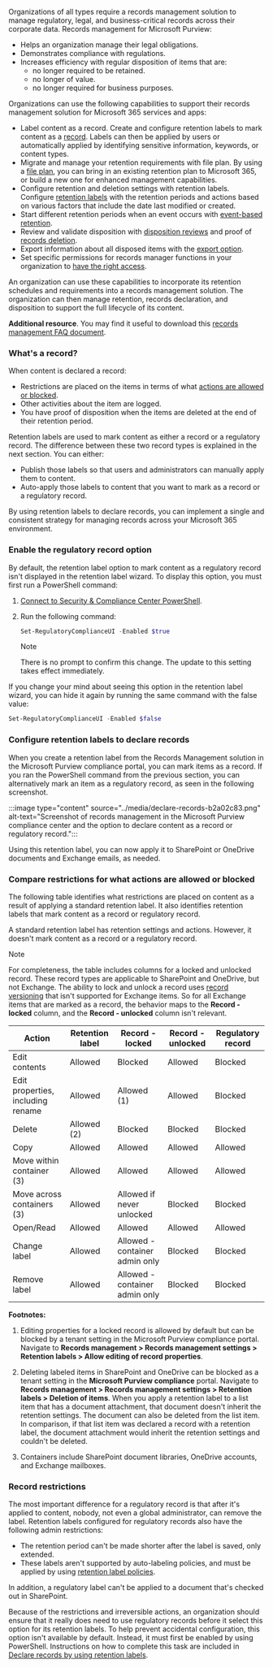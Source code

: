 Organizations of all types require a records management solution to manage regulatory, legal, and business-critical records across their corporate data. Records management for Microsoft Purview:

 -  Helps an organization manage their legal obligations.
 -  Demonstrates compliance with regulations.
 -  Increases efficiency with regular disposition of items that are:
     -  no longer required to be retained.
     -  no longer of value.
     -  no longer required for business purposes.

Organizations can use the following capabilities to support their records management solution for Microsoft 365 services and apps:

 -  Label content as a record. Create and configure retention labels to mark content as a [record](/microsoft-365/compliance/records-management?azure-portal=true). Labels can then be applied by users or automatically applied by identifying sensitive information, keywords, or content types.
 -  Migrate and manage your retention requirements with file plan. By using a [file plan](/microsoft-365/compliance/file-plan-manager?azure-portal=true), you can bring in an existing retention plan to Microsoft 365, or build a new one for enhanced management capabilities.
 -  Configure retention and deletion settings with retention labels. Configure [retention labels](/microsoft-365/compliance/retention?azure-portal=true) with the retention periods and actions based on various factors that include the date last modified or created.
 -  Start different retention periods when an event occurs with [event-based retention](/microsoft-365/compliance/event-driven-retention?azure-portal=true).
 -  Review and validate disposition with [disposition reviews](/microsoft-365/compliance/disposition?azure-portal=true) and proof of [records deletion](/microsoft-365/compliance/disposition?azure-portal=true#disposition-of-records?azure-portal=true).
 -  Export information about all disposed items with the [export option](/microsoft-365/compliance/disposition?azure-portal=true#filter-and-export-the-views?azure-portal=true).
 -  Set specific permissions for records manager functions in your organization to [have the right access](/microsoft-365/security/office-365-security/permissions-in-the-security-and-compliance-center?azure-portal=true).

An organization can use these capabilities to incorporate its retention schedules and requirements into a records management solution. The organization can then manage retention, records declaration, and disposition to support the full lifecycle of its content.

**Additional resource**. You may find it useful to download this [records management FAQ document](https://aka.ms/MIPC/Blog-RecordsManagementWebinar?azure-portal=true).

### What's a record?

When content is declared a record:

 -  Restrictions are placed on the items in terms of what [actions are allowed or blocked](/microsoft-365/compliance/records-management?azure-portal=true#compare-restrictions-for-what-actions-are-allowed-or-blocked?azure-portal=true).
 -  Other activities about the item are logged.
 -  You have proof of disposition when the items are deleted at the end of their retention period.

Retention labels are used to mark content as either a record or a regulatory record. The difference between these two record types is explained in the next section. You can either:

 -  Publish those labels so that users and administrators can manually apply them to content.
 -  Auto-apply those labels to content that you want to mark as a record or a regulatory record.

By using retention labels to declare records, you can implement a single and consistent strategy for managing records across your Microsoft 365 environment.

### Enable the regulatory record option

By default, the retention label option to mark content as a regulatory record isn't displayed in the retention label wizard. To display this option, you must first run a PowerShell command:

1.  [Connect to Security &amp; Compliance Center PowerShell](/powershell/exchange/office-365-scc/connect-to-scc-powershell/connect-to-scc-powershell).
2.  Run the following command:
    
    ```powershell
    Set-RegulatoryComplianceUI -Enabled $true
    ```
    
    > [!NOTE]
    > There is no prompt to confirm this change. The update to this setting takes effect immediately.

If you change your mind about seeing this option in the retention label wizard, you can hide it again by running the same command with the false value:

```powershell
Set-RegulatoryComplianceUI -Enabled $false
```

### Configure retention labels to declare records

When you create a retention label from the Records Management solution in the Microsoft Purview compliance portal, you can mark items as a record. If you ran the PowerShell command from the previous section, you can alternatively mark an item as a regulatory record, as seen in the following screenshot.

:::image type="content" source="../media/declare-records-b2a02c83.png" alt-text="Screenshot of records management in the Microsoft Purview compliance center and the option to declare content as a record or regulatory record.":::


Using this retention label, you can now apply it to SharePoint or OneDrive documents and Exchange emails, as needed.

### Compare restrictions for what actions are allowed or blocked

The following table identifies what restrictions are placed on content as a result of applying a standard retention label. It also identifies retention labels that mark content as a record or regulatory record.

A standard retention label has retention settings and actions. However, it doesn't mark content as a record or a regulatory record.

> [!NOTE]
> For completeness, the table includes columns for a locked and unlocked record. These record types are applicable to SharePoint and OneDrive, but not Exchange. The ability to lock and unlock a record uses [record versioning](/microsoft-365/compliance/record-versioning?azure-portal=true) that isn't supported for Exchange items. So for all Exchange items that are marked as a record, the behavior maps to the **Record - locked** column, and the **Record - unlocked** column isn't relevant.

| **Action**                        | **Retention label** | **Record - locked**            | **Record - unlocked** | **Regulatory record** |
| --------------------------------- | ------------------- | ------------------------------ | --------------------- | --------------------- |
| Edit contents                     | Allowed             | Blocked                        | Allowed               | Blocked               |
| Edit properties, including rename | Allowed             | Allowed (1)                    | Allowed               | Blocked               |
| Delete                            | Allowed (2)         | Blocked                        | Blocked               | Blocked               |
| Copy                              | Allowed             | Allowed                        | Allowed               | Allowed               |
| Move within container (3)         | Allowed             | Allowed                        | Allowed               | Allowed               |
| Move across containers (3)        | Allowed             | Allowed if never unlocked      | Blocked               | Blocked               |
| Open/Read                         | Allowed             | Allowed                        | Allowed               | Allowed               |
| Change label                      | Allowed             | Allowed - container admin only | Blocked               | Blocked               |
| Remove label                      | Allowed             | Allowed - container admin only | Blocked               | Blocked               |

**Footnotes:**

1. Editing properties for a locked record is allowed by default but can be blocked by a tenant setting in the Microsoft Purview compliance portal. Navigate to **Records management &gt; Records management settings &gt; Retention labels &gt; Allow editing of record properties**.

2. Deleting labeled items in SharePoint and OneDrive can be blocked as a tenant setting in the **Microsoft Purview compliance** portal. Navigate to **Records management &gt; Records management settings &gt; Retention labels &gt; Deletion of items**. When you apply a retention label to a list item that has a document attachment, that document doesn't inherit the retention settings. The document can also be deleted from the list item. In comparison, if that list item was declared a record with a retention label, the document attachment would inherit the retention settings and couldn't be deleted.

3. Containers include SharePoint document libraries, OneDrive accounts, and Exchange mailboxes.

### Record restrictions

The most important difference for a regulatory record is that after it's applied to content, nobody, not even a global administrator, can remove the label. Retention labels configured for regulatory records also have the following admin restrictions:

 -  The retention period can't be made shorter after the label is saved, only extended.
 -  These labels aren't supported by auto-labeling policies, and must be applied by using [retention label policies](/microsoft-365/compliance/create-apply-retention-labels?azure-portal=true).

In addition, a regulatory label can't be applied to a document that's checked out in SharePoint.

Because of the restrictions and irreversible actions, an organization should ensure that it really does need to use regulatory records before it select this option for its retention labels. To help prevent accidental configuration, this option isn't available by default. Instead, it must first be enabled by using PowerShell. Instructions on how to complete this task are included in [Declare records by using retention labels](/microsoft-365/compliance/declare-records?azure-portal=true).
